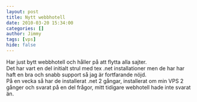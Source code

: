 ```yaml
---
layout: post
title: Nytt webbhotell
date: 2010-03-20 15:34:00
categories: []
author: Jimmy
tags: [vps]
hide: false
---
```

<p>
Har just bytt webbhotell och h&aring;ller p&aring; att flytta alla sajter.<br />
Det har vart en del initialt strul med tex .net installationer men de har har haft en bra och snabb support s&aring; jag &auml;r fortfarande n&ouml;jd.<br />
P&aring; en vecka s&aring; har de installerat .net 2 g&aring;ngar, installerat om min VPS 2 g&aring;nger och svarat p&aring; en del fr&aring;gor, mitt tidigare webhotell hade inte svarat &auml;n.<br />
</p>

